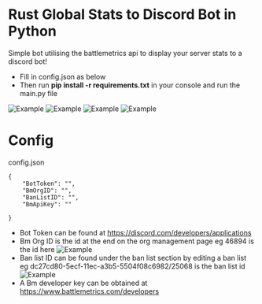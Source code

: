 # Rust Global Stats to Discord Bot in Python
Simple bot utilising the battlemetrics api to display your server stats to a discord bot!

* Fill in config.json as below
* Then run **pip install -r requirements.txt** in your console and run the main.py file


![Example](https://cdn.discordapp.com/attachments/860941782887039007/955834595574685707/Screenshot_2022-03-22_at_14.16.37.png)
![Example](https://cdn.discordapp.com/attachments/860941782887039007/955834595138502666/Screenshot_2022-03-22_at_14.21.28.png)
![Example](https://cdn.discordapp.com/attachments/860941782887039007/955834594622595072/Screenshot_2022-03-22_at_14.14.29.png)
![Example](https://cdn.discordapp.com/attachments/860941782887039007/955834594169585764/Screenshot_2022-03-22_at_14.14.07.png)


# Config
config.json

```
{
    "BotToken": "",
    "BmOrgID": "",
    "BanListID": "",
    "BmApiKey": ""

}
```
* Bot Token can be found at https://discord.com/developers/applications
* Bm Org ID is the id at the end on the org management page eg 46894 is the id here 
![Example](https://cdn.discordapp.com/attachments/860941782887039007/955835388876967978/Screenshot_2022-03-22_at_14.28.19.png)
* Ban list ID can be found under the ban list section by editing a ban list eg dc27cd80-5ecf-11ec-a3b5-5504f08c6982/25068 is the ban list id
![Example](https://cdn.discordapp.com/attachments/860941782887039007/955836171118850129/Screenshot_2022-03-22_at_14.31.19.png)
* A Bm developer key can be obtained at https://www.battlemetrics.com/developers
